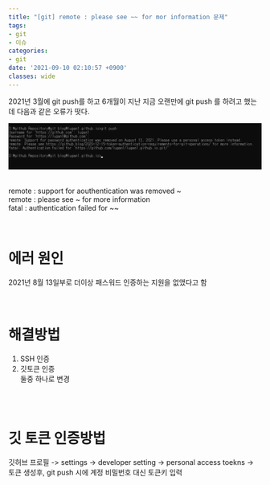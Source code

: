 ```yaml
---
title: "[git] remote : please see ~~ for mor information 문제"
tags:
- git
- 이슈
categories:
- git
date: '2021-09-10 02:10:57 +0900'
classes: wide
---
```

2021년 3월에 git push를 하고 6개월이 지난 지금 오랜만에 git push 를 하려고 했는데 다음과 같은 오류가 떳다.

![layout_author](/assets/image/posts_image/git_more_information.png)


<br>remote : support for aouthentication was removed ~
<br>remote : please see ~ for more information
<br>fatal : authentication failed for ~~

<br>

# 에러 원인
2021년 8월 13일부로 더이상 패스워드 인증하는 지원을 없앴다고 함
<br>
<br>
<br>
# 해결방법
1. SSH 인증
2. 깃토큰 인증 
<br>둘중 하나로 변경

<br>
<br>

# 깃 토큰 인증방법
깃허브 프로필 -> settings -> developer setting -> personal access toekns -> 토큰 생성후, git push 시에 계정 비밀번호 대신 토큰키 입력